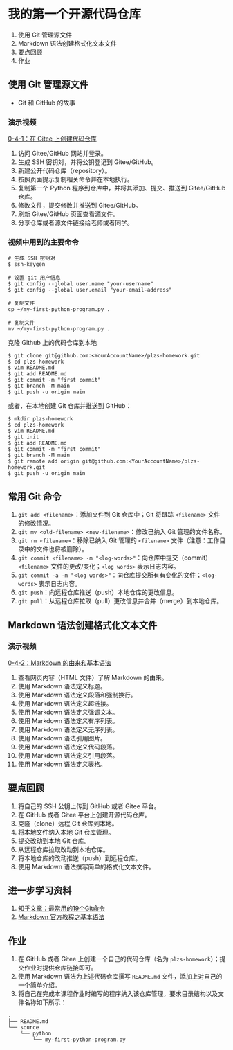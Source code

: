 # 我的第一个开源代码仓库

1. 使用 Git 管理源文件
1. Markdown 语法创建格式化文本文件
1. 要点回顾
1. 作业

		
## 使用 Git 管理源文件

- Git 和 GitHub 的故事

	
### 演示视频

[0-4-1：在 Gitee 上创建代码仓库](https://www.douyin.com/video/7355347061836942618)

1. 访问 Gitee/GitHub 网站并登录。
1. 生成 SSH 密钥対，并将公钥登记到 Gitee/GitHub。
1. 新建公开代码仓库（repository）。
1. 按照页面提示复制相关命令并在本地执行。
1. 复制第一个 Python 程序到仓库中，并将其添加、提交、推送到 Gitee/GitHub 仓库。
1. 修改文件，提交修改并推送到 Gitee/GitHub。
1. 刷新 Gitee/GitHub 页面查看源文件。
1. 分享仓库或者源文件链接给老师或者同学。

	
### 视频中用到的主要命令

```console
# 生成 SSH 密钥对
$ ssh-keygen

# 设置 git 用户信息
$ git config --global user.name "your-username"
$ git config --global user.email "your-email-address"

# 复制文件
cp ~/my-first-python-program.py .

# 复制文件
mv ~/my-first-python-program.py .
```

	
克隆 Github 上的代码仓库到本地

```console
$ git clone git@github.com:<YourAccountName>/plzs-homework.git
$ cd plzs-homework
$ vim README.md
$ git add README.md
$ git commit -m "first commit"
$ git branch -M main
$ git push -u origin main
```

或者，在本地创建 Git 仓库并推送到 GitHub：

```console
$ mkdir plzs-homework
$ cd plzs-homework
$ vim README.md
$ git init
$ git add README.md
$ git commit -m "first commit"
$ git branch -M main
$ git remote add origin git@github.com:<YourAccountName>/plzs-homework.git
$ git push -u origin main
```

	
## 常用 Git 命令

1. `git add <filename>`：添加文件到 Git 仓库中；Git 将跟踪 `<filename>` 文件的修改情况。
1. `git mv <old-filename> <new-filename>`：修改已纳入 Git 管理的文件名称。
1. `git rm <filename>`：移除已纳入 Git 管理的 `<filename>` 文件（注意：工作目录中的文件也将被删除）。
1. `git commit <filename> -m "<log-words>"`：向仓库中提交（commit）`<filename>` 文件的更改/变化；`<log words>` 表示日志内容。
1. `git commit -a -m "<log words>"`：向仓库提交所有有变化的文件；`<log-words>` 表示日志内容。
1. `git push`：向远程仓库推送（push）本地仓库的更改信息。
1. `git pull`：从远程仓库拉取（pull）更改信息并合并（merge）到本地仓库。

		
## Markdown 语法创建格式化文本文件

	
### 演示视频

[0-4-2：Markdown 的由来和基本语法](https://www.douyin.com/video/7355347641347149083)

1. 查看网页内容（HTML 文件）了解 Markdown 的由来。
1. 使用 Markdown 语法定义标题。
1. 使用 Markdown 语法定义段落和强制换行。
1. 使用 Markdown 语法定义超链接。
1. 使用 Markdown 语法定义强调文本。
1. 使用 Markdown 语法定义有序列表。
1. 使用 Markdown 语法定义无序列表。
1. 使用 Markdown 语法引用图片。
1. 使用 Markdown 语法定义代码段落。
1. 使用 Markdown 语法定义引用段落。
1. 使用 Markdown 语法定义表格。

		
## 要点回顾

1. 将自己的 SSH 公钥上传到 GitHub 或者 Gitee 平台。
1. 在 GitHub 或者 Gitee 平台上创建开源代码仓库。
1. 克隆（clone）远程 Git 仓库到本地。
1. 将本地文件纳入本地 Git 仓库管理。
1. 提交改动到本地 Git 仓库。
1. 从远程仓库拉取改动到本地仓库。
1. 将本地仓库的改动推送（push）到远程仓库。
1. 使用 Markdown 语法撰写简单的格式化文本文件。

		
## 进一步学习资料

1. [知乎文章：最常用的19个Git命令](https://zhuanlan.zhihu.com/p/40461007])
1. [Markdown 官方教程之基本语法](https://markdown.com.cn/basic-syntax/)

		
## 作业

1) 在 GitHub 或者 Gitee 上创建一个自己的代码仓库（名为 `plzs-homework`）；提交作业时提供仓库链接即可。
2) 使用 Markdown 语法为上述代码仓库撰写 `README.md` 文件，添加上对自己的一个简单介绍。
3) 将自己在完成本课程作业时编写的程序纳入该仓库管理，要求目录结构以及文件名称如下所示：

```console
.
├── README.md
└── source
    └── python
        └── my-first-python-program.py
```


